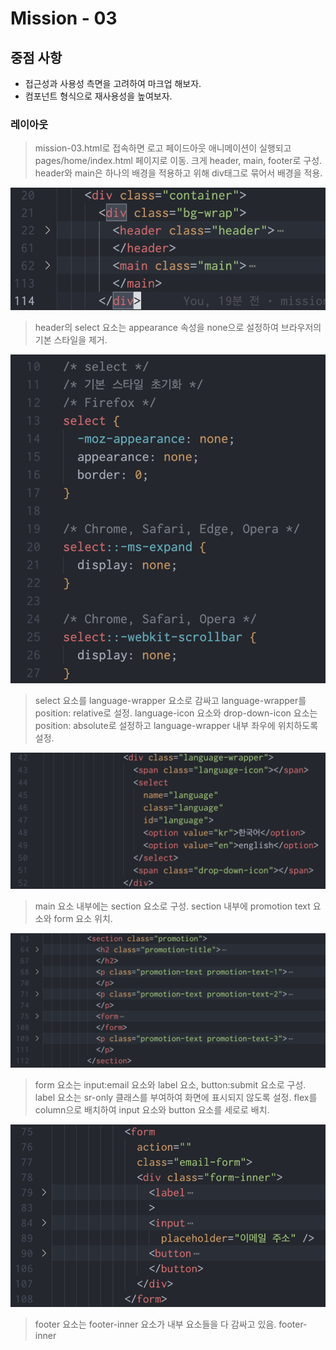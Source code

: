 # Mission - 03

## 중점 사항

- 접근성과 사용성 측면을 고려하여 마크업 해보자.
- 컴포넌트 형식으로 재사용성을 높여보자.

### 레이아웃

> mission-03.html로 접속하면 로고 페이드아웃 애니메이션이 실행되고 pages/home/index.html 페이지로 이동.
> 크게 header, main, footer로 구성.
> header와 main은 하나의 배경을 적용하고 위해 div태그로 묶어서 배경을 적용.

![Alt text](./readme-images/bg-wrap.png)

> header의 select 요소는 appearance 속성을 none으로 설정하여 브라우저의 기본 스타일을 제거.

![Alt text](./readme-images/language-select.png)

> select 요소를 language-wrapper 요소로 감싸고 language-wrapper를 position: relative로 설정.
> language-icon 요소와 drop-down-icon 요소는 position: absolute로 설정하고 language-wrapper 내부 좌우에 위치하도록 설정.

![Alt text](./readme-images/language-select-style.png)

> main 요소 내부에는 section 요소로 구성.
> section 내부에 promotion text 요소와 form 요소 위치.

![Alt text](./readme-images/section.png)

> form 요소는 input:email 요소와 label 요소, button:submit 요소로 구성.
> label 요소는 sr-only 클래스를 부여하여 화면에 표시되지 않도록 설정.
> flex를 column으로 배치하여 input 요소와 button 요소를 세로로 배치.

![Alt text](./readme-images/form.png)

> footer 요소는 footer-inner 요소가 내부 요소들을 다 감싸고 있음.
> footer-inner
